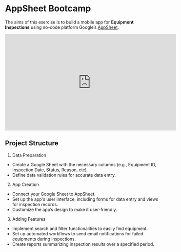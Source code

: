 # AppSheet Bootcamp

The aims of this exercise is to build a mobile app for **Equipment Inspections** using no-code platform Google’s [AppSheet](https://appsheet.com).

<iframe width="560" height="315" src="https://www.youtube.com/watch?v=DjAD81A9nYk" frameborder="0" allow="accelerometer; autoplay; clipboard-write; encrypted-media; gyroscope; picture-in-picture" allowfullscreen></iframe>

## Project Structure

1. Data Preparation
- Create a Google Sheet with the necessary columns (e.g., Equipment ID, Inspection Date, Status, Reason, etc).
- Define data validation rules for accurate data entry.

2. App Creation
- Connect your Google Sheet to AppSheet.
- Set up the app's user interface, including forms for data entry and views for inspection records.
- Customize the app’s design to make it user-friendly.

3. Adding Features
- Implement search and filter functionalities to easily find equipment.
- Set up automated workflows to send email notifications for failed equipments during inspections.
- Create reports summarizing inspection results over a specified period.


